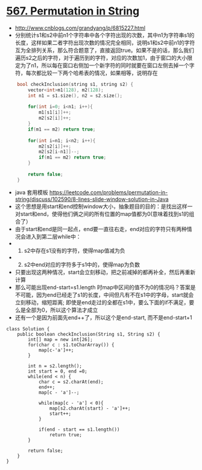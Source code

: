 # [567. Permutation in String](https://leetcode.com/problems/permutation-in-string/description/)
* http://www.cnblogs.com/grandyang/p/6815227.html
* 分别统计s1和s2中前n1个字符串中各个字符出现的次数，其中n1为字符串s1的长度，这样如果二者字符出现次数的情况完全相同，说明s1和s2中前n1的字符互为全排列关系，那么符合题意了，直接返回true。如果不是的话，那么我们遍历s2之后的字符，对于遍历到的字符，对应的次数加1，由于窗口的大小限定为了n1，所以每在窗口右侧加一个新字符的同时就要在窗口左侧去掉一个字符，每次都比较一下两个哈希表的情况，如果相等，说明存在

```c++
    bool checkInclusion(string s1, string s2) {
        vector<int>m1(128), m2(128);
        int n1 = s1.size(), n2 = s2.size();
        
        for(int i=0; i<n1; i++){
            m1[s1[i]]++;
            m2[s2[i]]++;
        }
        if(m1 == m2) return true;
        
        for(int i=n1; i<n2; i++){
            m2[s2[i]]++;
            m2[s2[i-n1]]--;
            if(m1 == m2) return true;
        }
        
        return false;
    }

```

* java 套用模板 https://leetcode.com/problems/permutation-in-string/discuss/102590/8-lines-slide-window-solution-in-Java
* 这个思想是用start和end控制window大小，抽象题目的目的：是找出这样一对start和end，使得他们俩之间的所有位置的map值都为0(意味着找到s1的组合了）
* 由于start和end是同一起点，end要一直往右走，end对应的字符只有两种情况会进入到第二层while中：
* 1. s2中存在s1没有的字符，使得map值减为负
* 2. s2中end对应的字符多于s1中的，使得map为负数
* 只要出现这两种情况，start会立刻移动，把之前减掉的都再补全，然后再重新计算
* 那么可能出现end-start=s1.length 时map中区间的值不为0的情况吗？答案是不可能，因为end已经走了s1的长度，中间但凡有不在s1中的字母，start就会立刻移动，缩短距离; 即使是end走过的全都在s1中，要么下面的if不满足，要么是全部为0，所以这个算法才成立
* 还有一个是因为前面先end++了，所以这个是end-start, 而不是end-start+1

```
class Solution {
    public boolean checkInclusion(String s1, String s2) {
        int[] map = new int[26];
        for(char c : s1.toCharArray()) {
            map[c-'a']++;
        }
        
        int n = s2.length();
        int start = 0, end =0;
        while(end < n) {
            char c = s2.charAt(end);
            end++;
            map[c - 'a']--;
            
            while(map[c - 'a'] < 0){
                map[s2.charAt(start) - 'a']++;
                start++;
            }
            
            if(end - start == s1.length()) 
                return true;
        }
        
        return false;
    }
}
```
